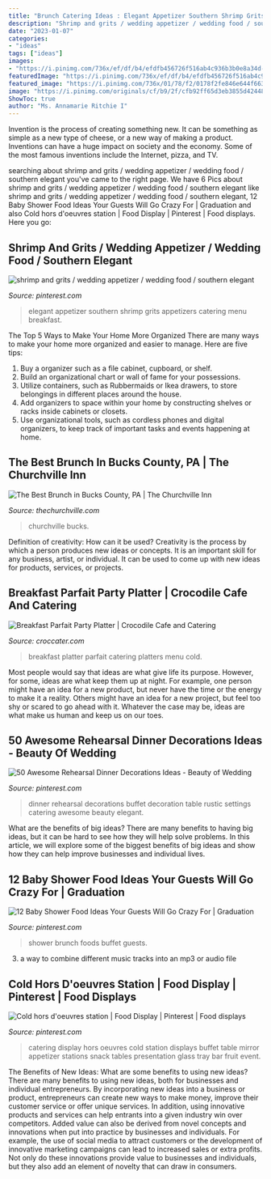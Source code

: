 ```yaml
---
title: "Brunch Catering Ideas : Elegant Appetizer Southern Shrimp Grits Appetizers Catering Menu Breakfast"
description: "Shrimp and grits / wedding appetizer / wedding food / southern elegant"
date: "2023-01-07"
categories:
- "ideas"
tags: ["ideas"]
images:
- "https://i.pinimg.com/736x/ef/df/b4/efdfb456726f516ab4c936b3b0e8a34d--catering-food-catering-ideas.jpg"
featuredImage: "https://i.pinimg.com/736x/ef/df/b4/efdfb456726f516ab4c936b3b0e8a34d--catering-food-catering-ideas.jpg"
featured_image: "https://i.pinimg.com/736x/01/78/f2/0178f2fe846e644f66305085a3669a0d.jpg"
image: "https://i.pinimg.com/originals/cf/b9/2f/cfb92ff65d3eb3855d4244806e71fa04.jpg"
ShowToc: true
author: "Ms. Annamarie Ritchie I"
---
```



Invention is the process of creating something new. It can be something as simple as a new type of cheese, or a new way of making a product. Inventions can have a huge impact on society and the economy. Some of the most famous inventions include the Internet, pizza, and TV.

	

		
searching about shrimp and grits / wedding appetizer / wedding food / southern elegant you've came to the right page. We have 6 Pics about shrimp and grits / wedding appetizer / wedding food / southern elegant like shrimp and grits / wedding appetizer / wedding food / southern elegant, 12 Baby Shower Food Ideas Your Guests Will Go Crazy For | Graduation and also Cold hors d&#039;oeuvres station | Food Display | Pinterest | Food displays. Here you go:
		
    
## Shrimp And Grits / Wedding Appetizer / Wedding Food / Southern Elegant

<img loading=lazy src="https://i.pinimg.com/originals/6c/26/9a/6c269a3b6e2f08de3e5be00a62f0c068.jpg" onerror="this.onerror=null;this.src='https://tse4.mm.bing.net/th?id=OIP.HAcm6SR0H5C5Y6Wxl3W7wwHaLH&amp;pid=15.1';" alt="shrimp and grits / wedding appetizer / wedding food / southern elegant">

_Source: pinterest.com_

>elegant appetizer southern shrimp grits appetizers catering menu breakfast. 

	

The Top 5 Ways to Make Your Home More Organized
There are many ways to make your home more organized and easier to manage. Here are five tips: 
1. Buy a organizer such as a file cabinet, cupboard, or shelf. 
2. Build an organizational chart or wall of fame for your possessions. 
3. Utilize containers, such as Rubbermaids or Ikea drawers, to store belongings in different places around the house. 
4. Add organizers to space within your home by constructing shelves or racks inside cabinets or closets. 
5. Use organizational tools, such as cordless phones and digital organizers, to keep track of important tasks and events happening at home.

    
## The Best Brunch In Bucks County, PA | The Churchville Inn

<img loading=lazy src="https://thechurchville.com/wp-content/uploads/2018/09/Churchville-Inn-Brunch-Menu-Drinks.jpg" onerror="this.onerror=null;this.src='https://tse4.mm.bing.net/th?id=OIP.p_CmyKNZbs8qt8tmFKIWaQHaLc&amp;pid=15.1';" alt="The Best Brunch in Bucks County, PA | The Churchville Inn">

_Source: thechurchville.com_

>churchville bucks. 

	

Definition of creativity: How can it be used?
Creativity is the process by which a person produces new ideas or concepts. It is an important skill for any business, artist, or individual. It can be used to come up with new ideas for products, services, or projects.

    
## Breakfast Parfait Party Platter | Crocodile Cafe And Catering

<img loading=lazy src="https://croccater.com/wp-content/uploads/2017/11/Breakfast-Parfait-Party-Platter-1024x881.jpg" onerror="this.onerror=null;this.src='https://tse1.mm.bing.net/th?id=OIP.sSe3_ok4EC8Ovt_L64DBVAHaGX&amp;pid=15.1';" alt="Breakfast Parfait Party Platter | Crocodile Cafe and Catering">

_Source: croccater.com_

>breakfast platter parfait catering platters menu cold. 

	

Most people would say that ideas are what give life its purpose. However, for some, ideas are what keep them up at night. For example, one person might have an idea for a new product, but never have the time or the energy to make it a reality. Others might have an idea for a new project, but feel too shy or scared to go ahead with it. Whatever the case may be, ideas are what make us human and keep us on our toes.

    
## 50 Awesome Rehearsal Dinner Decorations Ideas - Beauty Of Wedding

<img loading=lazy src="https://i.pinimg.com/originals/cf/b9/2f/cfb92ff65d3eb3855d4244806e71fa04.jpg" onerror="this.onerror=null;this.src='https://tse4.mm.bing.net/th?id=OIP.Zl3sLgYFbhQ4GcGNbgDTcAHaJ4&amp;pid=15.1';" alt="50 Awesome Rehearsal Dinner Decorations Ideas - Beauty of Wedding">

_Source: pinterest.com_

>dinner rehearsal decorations buffet decoration table rustic settings catering awesome beauty elegant. 

	

What are the benefits of big ideas?
There are many benefits to having big ideas, but it can be hard to see how they will help solve problems. In this article, we will explore some of the biggest benefits of big ideas and show how they can help improve businesses and individual lives.

    
## 12 Baby Shower Food Ideas Your Guests Will Go Crazy For | Graduation

<img loading=lazy src="https://i.pinimg.com/736x/01/78/f2/0178f2fe846e644f66305085a3669a0d.jpg" onerror="this.onerror=null;this.src='https://tse3.mm.bing.net/th?id=OIP.RUNzg1yGqjYBsRbko2iVawHaPO&amp;pid=15.1';" alt="12 Baby Shower Food Ideas Your Guests Will Go Crazy For | Graduation">

_Source: pinterest.com_

>shower brunch foods buffet guests. 

	

3. a way to combine different music tracks into an mp3 or audio file

    
## Cold Hors D&#039;oeuvres Station | Food Display | Pinterest | Food Displays

<img loading=lazy src="https://i.pinimg.com/736x/ef/df/b4/efdfb456726f516ab4c936b3b0e8a34d--catering-food-catering-ideas.jpg" onerror="this.onerror=null;this.src='https://tse2.mm.bing.net/th?id=OIP.S5HQfeXFfyooEooy1bhiyQHaLI&amp;pid=15.1';" alt="Cold hors d&#039;oeuvres station | Food Display | Pinterest | Food displays">

_Source: pinterest.com_

>catering display hors oeuvres cold station displays buffet table mirror appetizer stations snack tables presentation glass tray bar fruit event. 

	

The Benefits of New Ideas: What are some benefits to using new ideas?
There are many benefits to using new ideas, both for businesses and individual entrepreneurs. By incorporating new ideas into a business or product, entrepreneurs can create new ways to make money, improve their customer service or offer unique services. In addition, using innovative products and services can help entrants into a given industry win over competitors.
Added value can also be derived from novel concepts and innovations when put into practice by businesses and individuals. For example, the use of social media to attract customers or the development of innovative marketing campaigns can lead to increased sales or extra profits. Not only do these innovations provide value to businesses and individuals, but they also add an element of novelty that can draw in consumers.

